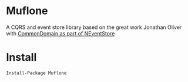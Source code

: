 # Muflone
A CQRS and event store library based on the great work Jonathan Oliver with [CommonDomain as part of NEventStore](https://github.com/NEventStore/NEventStore)


# Install
`Install-Package Muflone`
